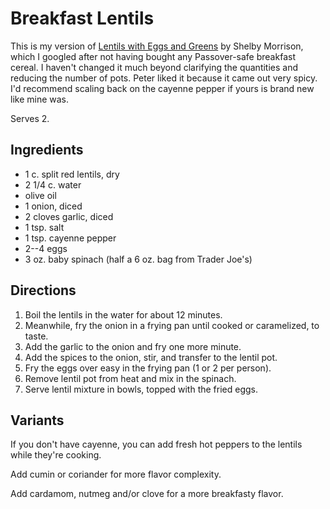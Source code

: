 # Breakfast Lentils

This is my version of [Lentils with Eggs and Greens](http://web.archive.org/web/20170416181524/http://www.leanonlife.com/lean-lentils-n-eggs-breakfast-recipes/) by Shelby Morrison, which I googled after not having bought any Passover-safe breakfast cereal.  I haven't changed it much beyond clarifying the quantities and reducing the number of pots.  Peter liked it because it came out very spicy.  I'd recommend scaling back on the cayenne pepper if yours is brand new like mine was.

Serves 2.

## Ingredients

* 1 c. split red lentils, dry
* 2 1/4 c. water
* olive oil
* 1 onion, diced
* 2 cloves garlic, diced
* 1 tsp. salt
* 1 tsp. cayenne pepper
* 2--4 eggs
* 3 oz. baby spinach (half a 6 oz. bag from Trader Joe's)


## Directions

1. Boil the lentils in the water for about 12 minutes.
2. Meanwhile, fry the onion in a frying pan until cooked or caramelized, to taste.
3. Add the garlic to the onion and fry one more minute.
4. Add the spices to the onion, stir, and transfer to the lentil pot.
5. Fry the eggs over easy in the frying pan (1 or 2 per person).
6. Remove lentil pot from heat and mix in the spinach.
7. Serve lentil mixture in bowls, topped with the fried eggs.

## Variants

If you don't have cayenne, you can add fresh hot peppers to the lentils while they're cooking.

Add cumin or coriander for more flavor complexity.

Add cardamom, nutmeg and/or clove for a more breakfasty flavor.
